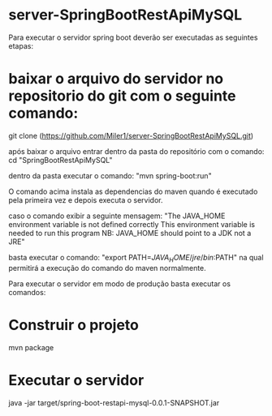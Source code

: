 # server-SpringBootRestApiMySQL

Para executar o servidor spring boot deverão ser executadas as seguintes etapas:

# baixar o arquivo do servidor no repositorio do git com o seguinte comando:
git clone (https://github.com/Miler1/server-SpringBootRestApiMySQL.git)

após baixar o arquivo entrar dentro da pasta do repositório com o comando:
cd "SpringBootRestApiMySQL"

dentro da pasta executar o comando:
"mvn spring-boot:run"

O comando acima instala as dependencias do maven quando é executado pela primeira vez e depois executa o servidor.

caso o comando exibir a seguinte mensagem: 
"The JAVA_HOME environment variable is not defined correctly This environment variable is needed to run this program NB: JAVA_HOME should point to a JDK not a JRE" 

basta executar o comando:
"export PATH=$JAVA_HOME/jre/bin:$PATH" na qual permitirá a execução do comando do maven normalmente.

Para executar o servidor em modo de produção basta executar os comandos:
# Construir o projeto
mvn package 
# Executar o servidor 
java -jar target/spring-boot-restapi-mysql-0.0.1-SNAPSHOT.jar
